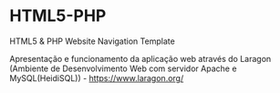 # HTML5-PHP

HTML5 & PHP Website Navigation Template

Apresentação e funcionamento da aplicação web através do Laragon (Ambiente de Desenvolvimento Web com servidor Apache e MySQL(HeidiSQL)) - <https://www.laragon.org/>
